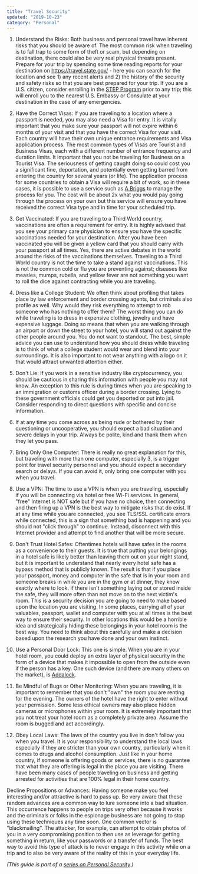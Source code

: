 ```yaml
---
title: "Travel Security"
updated: "2019-10-23"
category: "Personal"
---
```


1.  Understand the Risks: Both business and personal travel have inherent risks that you should be aware of. The most common risk when traveling is to fall trap to some form of theft or scam, but depending on destination, there could also be very real physical threats present. Prepare for your trip by spending some time reading reports for your destination on <https://travel.state.gov/> - here you can search for the location and see 1) any recent alerts and 2) the history of the security and safety risks so that you are best prepared for your trip. If you are a U.S. citizen, consider enrolling in the [STEP Program](https://step.state.gov/step/) prior to any trip; this will enroll you to the nearest U.S. Embassy or Consulate at your destination in the case of any emergencies.

2.  Have the Correct Visas: If you are traveling to a location where a passport is needed, you may also need a Visa for entry. It is vitally important that you make sure your passport will not expire within 6 months of your visit and that you have the correct Visa for your visit. Each country will have their own unique entrance requirements and Visa application process. The most common types of Visas are Tourist and Business Visas, each with a different number of entrance frequency and duration limits. It important that you not be traveling for Business on a Tourist Visa. The seriousness of getting caught doing so could cost you a significant fine, deportation, and potentially even getting barred from entering the country for several years (or life). The application process for some countries to obtain a Visa will require a bit of work, so in these cases, it is possible to use a service such as [A Briggs](https://abriggs.com/) to manage the process for you. The cost will be about 2x what you would pay going through the process on your own but this service will ensure you have received the correct Visa type and in time for your scheduled trip.

3.  Get Vaccinated: If you are traveling to a Third World country, vaccinations are often a requirement for entry. It is highly advised that you see your primary care physician to ensure you have the specific vaccinations needed for your destination. After you have been vaccinated you will be given a yellow card that you should carry with your passport at all times. Yes, there are active debates in the world around the risks of the vaccinations themselves. Traveling to a Third World country is not the time to take a stand against vaccinations. This is not the common cold or flu you are preventing against; diseases like measles, mumps, rubella, and yellow fever are not something you want to roll the dice against contracting while you are traveling.

4.  Dress like a College Student: We often think about profiling that takes place by law enforcement and border crossing agents, but criminals also profile as well. Why would they risk everything to attempt to rob someone who has nothing to offer them? The worst thing you can do while traveling is to dress in expensive clothing, jewelry and have expensive luggage. Doing so means that when you are walking through an airport or down the street to your hotel, you will stand out against the other people around you. You do not want to standout. The best, simple advice you can use to understand how you should dress while traveling is to think of what a college student would wear and blend into your surroundings. It is also important to not wear anything with a logo on it that would attract unwanted attention either.

5.  Don't Lie: If you work in a sensitive industry like cryptocurrency, you should be cautious in sharing this information with people you may not know. An exception to this rule is during times when you are speaking to an immigration or customs officer during a border crossing. Lying to these government officials could get you deported or put into jail. Consider responding to direct questions with specific and concise information.

6.  If at any time you come across as being rude or bothered by their questioning or uncooperative, you should expect a bad situation and severe delays in your trip. Always be polite, kind and thank them when they let you pass.

7.  Bring Only One Computer: There is really no great explanation for this, but traveling with more than one computer, especially 3, is a trigger point for travel security personnel and you should expect a secondary search or delays. If you can avoid it, only bring one computer with you when you travel.

8.  Use a VPN: The time to use a VPN is when you are traveling, especially if you will be connecting via hotel or free Wi-Fi services. In general, "free" Internet is NOT safe but if you have no choice, then connecting and then firing up a VPN is the best way to mitigate risks that do exist. If at any time while you are connected, you see TLS/SSL certificate errors while connected, this is a sign that something bad is happening and you should not "click through" to continue. Instead, disconnect with this Internet provider and attempt to find another that will be more secure.

9.  Don't Trust Hotel Safes: Oftentimes hotels will have safes in the rooms as a convenience to their guests. It is true that putting your belongings in a hotel safe is likely better than leaving them out on your night stand, but it is important to understand that nearly every hotel safe has a bypass method that is publicly known. The result is that if you place your passport, money and computer in the safe that is in your room and someone breaks in while you are in the gym or at dinner, they know exactly where to look. If there isn't something laying out or stored inside the safe, they will more often than not move on to the next victim's room. This is a security decision you are going to need to make based upon the location you are visiting. In some places, carrying all of your valuables, passport, wallet and computer with you at all times is the best way to ensure their security. In other locations this would be a horrible idea and strategically hiding these belongings in your hotel room is the best way. You need to think about this carefully and make a decision based upon the research you have done and your own instinct.

10. Use a Personal Door Lock: This one is simple. When you are in your hotel room, you could deploy an extra layer of physical security in the form of a device that makes it impossible to open from the outside even if the person has a key. One such device (and there are many others on the market), is [Addalock](https://www.amazon.com/Rishon-Enterprises-Inc-I9889-Addalock/dp/B00186URTY).

11. Be Mindful of Bugs or Other Monitoring: When you are traveling, it is important to remember that you don't "own" the room you are renting for the evening. The owners of the hotel have the right to enter without your permission. Some less ethical owners may also place hidden cameras or microphones within your room. It is extremely important that you not treat your hotel room as a completely private area. Assume the room is bugged and act accordingly.

12. Obey Local Laws: The laws of the country you live in don't follow you when you travel. It is your responsibility to understand the local laws especially if they are stricter than your own country, particularly when it comes to drugs and alcohol consumption. Just like in your home country, if someone is offering goods or services, there is no guarantee that what they are offering is legal in the place you are visiting. There have been many cases of people traveling on business and getting arrested for activities that are 100% legal in their home country.

Decline Propositions or Advances: Having someone make you feel interesting and/or attractive is hard to pass up. Be very aware that these random advances are a common way to lure someone into a bad situation. This occurrence happens to people on trips very often because it works and the criminals or folks in the espionage business are not going to stop using these techniques any time soon. One common vector is "blackmailing". The attacker, for example, can attempt to obtain photos of you in a very compromising position to then use as leverage for getting something in return, like your passwords or a transfer of funds. The best way to avoid this type of attack is to never engage in this activity while on a trip and to also be very aware of the reality of this in your everyday life.

*(This guide is part of a [series on Personal Security](/news/2019-10-23-personal-security-series).)*
